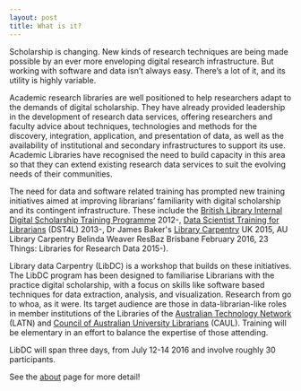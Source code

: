 ```yaml
---
layout: post
title: What is it?
---
```


Scholarship is changing. New kinds of research techniques are being made possible by an ever more enveloping digital research infrastructure. But working with software and data isn’t always easy. There’s a lot of it, and its utility is highly variable.

Academic research libraries are well positioned to help researchers adapt to the demands of digital scholarship. They have already provided leadership in the development of research data services, offering researchers and faculty advice about techniques, technologies and methods for the discovery, integration, application, and presentation of data, as well as the availability of institutional and secondary infrastructures to support its use. Academic Libraries have recognised the need to build capacity in this area so that they can extend existing research data services to suit the evolving needs of their communities.

The need for data and software related training has prompted new training initiatives aimed at improving librarians’ familiarity with digital scholarship and its contingent infrastructure. These include the [British Library Internal Digital Scholarship Training Programme](http://britishlibrary.typepad.co.uk/digital-scholarship/2014/10/british-library-digital-scholarship-training-programme-round-up-of-resources-you-can-use.html) 2012-, [Data Scientist Training for Librarians](http://altbibl.io/dst4l/) (DST4L) 2013-, Dr James Baker's [Library Carpentry](http://librarycarpentry.github.io/) UK 2015, AU Library Carpentry Belinda Weaver ResBaz Brisbane February 2016, 23 Things: Libraries for Research Data 2015-). 

Library data Carpentry (LibDC) is a workshop that builds on these initiatives. The LibDC program has been designed to familiarise Librarians with the practice digital scholarship, with a focus on skills like software based techniques for data extraction, analysis, and visualization. Research from go to whoa, as it were. Its target audience are those in data-librarian-like roles in member institutions of the Libraries of the [Australian Technology Network](https://www.atn.edu.au/) (LATN) and [Council of Australian University Librarians](http://www.caul.edu.au/) (CAUL). Training will be elementary in an effort to balance the expertise of those attending. 

LibDC will span three days, from July 12-14 2016 and involve roughly 30 participants. 

See the [about](http://librarydatacarpentry.github.io/about/) page for more detail!




